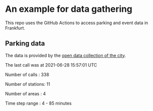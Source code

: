 # An example for data gathering

This repo uses the GitHub Actions to access parking and event data in Frankfurt.

## Parking data
The data is provided by the [open data collection of the city](https://www.offenedaten.frankfurt.de/).

The last call was at 2021-06-28 15:57:01 UTC

Number of calls   : 338

Number of stations:  11

Number of areas   :   4

Time step range   :   4 -  85 minutes

